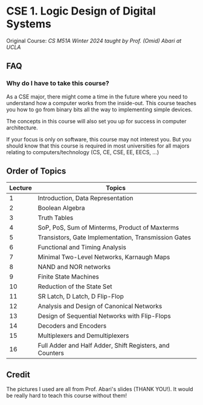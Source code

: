 # CSE 1. Logic Design of Digital Systems
Original Course: _CS M51A Winter 2024 taught by Prof. (Omid) Abari at UCLA_

## FAQ
### Why do I have to take this course?
As a CSE major, there might come a time in the future where you need to understand how a computer works from the inside-out. 
This course teaches you how to go from binary bits all the way to implementing simple devices. 

The concepts in this course will also set you up for success in computer architecture.

If your focus is only on software, this course may not interest you. But you should know that this course is required in most universities
for all majors relating to computers/technology (CS, CE, CSE, EE, EECS, ...)

## Order of Topics
| Lecture | Topics |
| --- | --- |
| 1 | Introduction, Data Representation |
| 2 | Boolean Algebra |
| 3 | Truth Tables |
| 4 | SoP, PoS, Sum of Minterms, Product of Maxterms |
| 5 | Transistors, Gate Implementation, Transmission Gates |
| 6 | Functional and Timing Analysis |
| 7 | Minimal Two-Level Networks, Karnaugh Maps |
| 8 | NAND and NOR networks |
| 9 | Finite State Machines |
| 10 | Reduction of the State Set |
| 11 | SR Latch, D Latch, D Flip-Flop |
| 12 | Analysis and Design of Canonical Networks |
| 13 | Design of Sequential Networks with Flip-Flops |
| 14 | Decoders and Encoders |
| 15 | Multiplexers and Demultiplexers |
| 16 | Full Adder and Half Adder, Shift Registers, and Counters |

## Credit
The pictures I used are all from Prof. Abari's slides (THANK YOU!). It would be really hard to teach this course without them!
